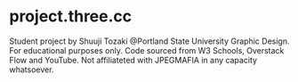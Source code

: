 # project.three.cc
Student project by Shuuji Tozaki @Portland State University Graphic Design.
For educational purposes only.
Code sourced from W3 Schools, Overstack Flow and YouTube.
Not affiliateted with JPEGMAFIA in any capacity whatsoever.
